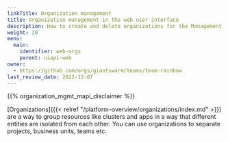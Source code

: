 ```yaml
---
linkTitle: Organization management
title: Organization management in the web user interface
description: How to create and delete organizations for the Management API using the web user interface, and how to control access to the resources of an organization.
weight: 20
menu:
  main:
    identifier: web-orgs
    parent: uiapi-web
owner:
  - https://github.com/orgs/giantswarm/teams/team-rainbow
last_review_date: 2022-12-07
---
```


{{% organization_mgmt_mapi_disclaimer %}}

[Organizations]({{< relref "/platform-overview/organizations/index.md" >}}) are a way to group resources like clusters and apps in a way that different entities are isolated from each other. You can use organizations to separate projects, business units, teams etc.
